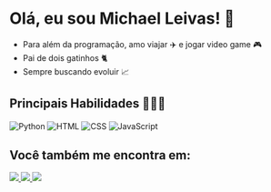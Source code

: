 # Olá, eu sou Michael Leivas! 👋

- Para além da programação, amo viajar ✈️ e jogar video game 🎮
- Pai de dois gatinhos 🐈
- Sempre buscando evoluir 📈

## Principais Habilidades 👨🏻‍💻

<div style="display: inline_block">
 <img align="center" alt="Python" src=https://img.shields.io/badge/Python-3776AB?style=for-the-badge&logo=python&logoColor=white />
 <img align="center" alt="HTML" src=https://img.shields.io/badge/HTML5-E34F26?style=for-the-badge&logo=html5&logoColor=white />
 <img align="center" alt="CSS" src=https://img.shields.io/badge/CSS3-1572B6?style=for-the-badge&logo=css3&logoColor=white />
 <img align="center" alt="JavaScript" src=https://img.shields.io/badge/JavaScript-323330?style=for-the-badge&logo=javascript&logoColor=F7DF1E />
</div>

## Você também me encontra em:
<div>
    <a href="mailto:macleivas@hotmail.com">
        <img src="https://img.shields.io/badge/Microsoft_Outlook-0078D4?style=for-the-badge&logo=microsoft-outlook&logoColor=white"/>
    </a>
    <a href="https://www.linkedin.com/in/michael-leivas-zanette-a779a2216/">
        <img src="https://img.shields.io/badge/LinkedIn-0077B5?style=for-the-badge&logo=linkedin&logoColor=white"/>
    </a>
    <a href="https://www.instagram.com/michaelleivasz/">
        <img src="https://img.shields.io/badge/Instagram-E4405F?style=for-the-badge&logo=instagram&logoColor=white"/>
    </a>
</div>

